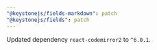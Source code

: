 ```yaml
---
"@keystonejs/fields-markdown": patch
"@keystonejs/fields": patch
---
```


Updated dependency `react-codemirror2` to `^6.0.1`.
